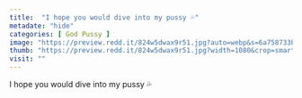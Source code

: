 ```yaml
---
title:  "I hope you would dive into my pussy 💦"
metadate: "hide"
categories: [ God Pussy ]
image: "https://preview.redd.it/824w5dwax9r51.jpg?auto=webp&s=6a758733bbf1c19d4206e660b9b0fe3907b7772e"
thumb: "https://preview.redd.it/824w5dwax9r51.jpg?width=1080&crop=smart&auto=webp&s=52d05b8e489682e30a09065efb24c3d3e525fbf3"
visit: ""
---
```

I hope you would dive into my pussy 💦
